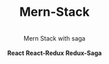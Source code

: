 <h1 align="center"><strong>Mern-Stack</strong></h1>

<br/>

<div align="center">Mern Stack with saga</div>

<br/>
<div align="center">
<b>React</b>
<b>React-Redux</b>
<b>Redux-Saga</b>
</div>
